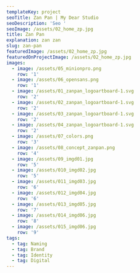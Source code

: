```yaml
---
templateKey: project
seoTitle: Zan Pan | My Dear Studio
seoDescription: 'Seo '
seoImage: /assets/02_home_zp.jpg
title: Zan Pan
explanation: zan zan
slug: zan-pan
featuredImage: /assets/02_home_zp.jpg
featuredOnProjectImage: /assets/02_home_zp.jpg
images:
  - image: /assets/05_minionpro.png
    row: '1'
  - image: /assets/06_opensans.png
    row: '1'
  - image: /assets/01_zanpan_logoartboard-1.svg
    row: '2'
  - image: /assets/02_zanpan_logoartboard-1.svg
    row: '2'
  - image: /assets/03_zanpan_logoartboard-1.svg
    row: '2'
  - image: /assets/04_zanpan_logoartboard-1.svg
    row: '2'
  - image: /assets/07_colors.png
    row: '3'
  - image: /assets/08_concept_zanpan.png
    row: '4'
  - image: /assets/09_imgd01.jpg
    row: '5'
  - image: /assets/010_imgd02.jpg
    row: '5'
  - image: /assets/011_imgd03.jpg
    row: '6'
  - image: /assets/012_imgd04.jpg
    row: '6'
  - image: /assets/013_imgd05.jpg
    row: '7'
  - image: /assets/014_imgd06.jpg
    row: '8'
  - image: /assets/015_imgd06.jpg
    row: '9'
tags:
  - tag: Naming
  - tag: Brand
  - tag: Identity
  - tag: Digital
---
```


